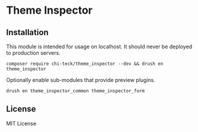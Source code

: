 # Theme Inspector

## Installation

This module is intended for usage on localhost. It should never be deployed to
production servers.

```
composer require chi-teck/theme_inspector --dev && drush en theme_inspector
```

Optionally enable sub-modules that provide preview plugins.
```
drush en theme_inspector_common theme_inspector_form
```

## License
MIT License
